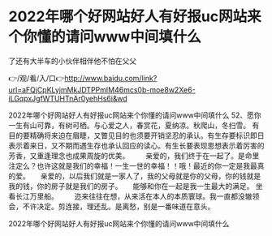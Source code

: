 # 2022年哪个好网站好人有好报uc网站来个你懂的请问www中间填什么
了还有大半车的小伙伴相伴他不怕在父父

👉/观/看/入/口👉http://www.baidu.com/link?url=aFQjCpKLyjmMkJDTPPmIM46mcs0b-moe8w2Xe6-iLGqpxJgfWTUHTnAr0yehHs6i&wd

2022年哪个好网站好人有好报uc网站来个你懂的请问www中间填什么	52、愿你一生有山可靠，有树可栖。与心爱之人，春赏花，夏纳凉。秋爬山，冬扫雪。
有目的要精确将来迫在眉睫，又瞥见目的也须要开销坚忍的承认。有生存要标识即日表示着来日，又不期而遇生存也承认回应的读心。有生长要表现思想表示着厉害的芳香，又重逢理念也成果周旋的优美。
　　亲爱的，我们终于在一起了。是命里注定么？也许这就是我们的幸福！一生一世的幸福！！哦！最近的你一定是我最真的爱。　　亲爱的，以后我们就是一家人了，我的父母就是你的父母，你的钱就是我的钱，你的房子就是我们的房子。　　能够和你在一起是我一生最大的满足。
坐看长江万里船。
　　迩来往往在想，从来活在本人的本质寰球。我一直都没辙领会，不许决定。剪连接，理还乱。是离愁，别是一番味道在意头。

2022年哪个好网站好人有好报uc网站来个你懂的请问www中间填什么
